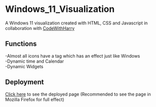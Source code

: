 # Windows_11_Visualization
A Windows 11 visualization created with HTML, CSS and Javascript in collaboration with <a href="https://www.youtube.com/channel/UCeVMnSShP_Iviwkknt83cww">CodeWithHarry</a>

## Functions
-Almost all icons have a tag which has an effect just like Windows<br>
-Dynamic time and Calendar<br>
-Dynamic Widgets<br>

## Deployment
<a href="https://ashwinprksh00.github.io/Windows_11_Visualization/">Click here</a> to see the deployed page (Recommended to see the page in Mozilla Firefox for full effect)
